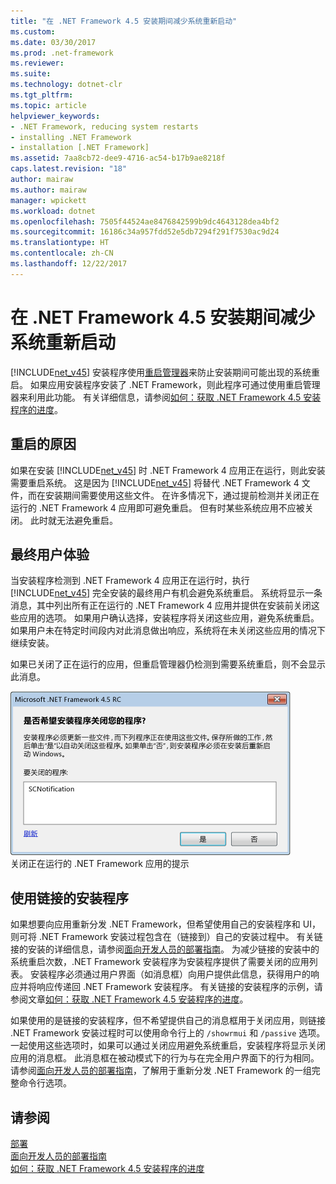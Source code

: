 ```yaml
---
title: "在 .NET Framework 4.5 安装期间减少系统重新启动"
ms.custom: 
ms.date: 03/30/2017
ms.prod: .net-framework
ms.reviewer: 
ms.suite: 
ms.technology: dotnet-clr
ms.tgt_pltfrm: 
ms.topic: article
helpviewer_keywords:
- .NET Framework, reducing system restarts
- installing .NET Framework
- installation [.NET Framework]
ms.assetid: 7aa8cb72-dee9-4716-ac54-b17b9ae8218f
caps.latest.revision: "18"
author: mairaw
ms.author: mairaw
manager: wpickett
ms.workload: dotnet
ms.openlocfilehash: 7505f44524ae8476842599b9dc4643128dea4bf2
ms.sourcegitcommit: 16186c34a957fdd52e5db7294f291f7530ac9d24
ms.translationtype: HT
ms.contentlocale: zh-CN
ms.lasthandoff: 12/22/2017
---
```

# <a name="reducing-system-restarts-during-net-framework-45-installations"></a>在 .NET Framework 4.5 安装期间减少系统重新启动
[!INCLUDE[net_v45](../../../includes/net-v45-md.md)] 安装程序使用[重启管理器](http://go.microsoft.com/fwlink/?LinkId=231425)来防止安装期间可能出现的系统重启。 如果应用安装程序安装了 .NET Framework，则此程序可通过使用重启管理器来利用此功能。 有关详细信息，请参阅[如何：获取 .NET Framework 4.5 安装程序的进度](../../../docs/framework/deployment/how-to-get-progress-from-the-dotnet-installer.md)。  
  
## <a name="reasons-for-a-restart"></a>重启的原因  
 如果在安装 [!INCLUDE[net_v45](../../../includes/net-v45-md.md)] 时 .NET Framework 4 应用正在运行，则此安装需要重启系统。 这是因为 [!INCLUDE[net_v45](../../../includes/net-v45-md.md)] 将替代 .NET Framework 4 文件，而在安装期间需要使用这些文件。 在许多情况下，通过提前检测并关闭正在运行的 .NET Framework 4 应用即可避免重启。 但有时某些系统应用不应被关闭。 此时就无法避免重启。  
  
## <a name="end-user-experience"></a>最终用户体验  
 当安装程序检测到 .NET Framework 4 应用正在运行时，执行 [!INCLUDE[net_v45](../../../includes/net-v45-md.md)] 完全安装的最终用户有机会避免系统重启。 系统将显示一条消息，其中列出所有正在运行的 .NET Framework 4 应用并提供在安装前关闭这些应用的选项。 如果用户确认选择，安装程序将关闭这些应用，避免系统重启。 如果用户未在特定时间段内对此消息做出响应，系统将在未关闭这些应用的情况下继续安装。  
  
 如果已关闭了正在运行的应用，但重启管理器仍检测到需要系统重启，则不会显示此消息。  
  
 ![“关闭应用程序”对话框](../../../docs/framework/deployment/media/closeapplicationdialog.png "CloseApplicationDialog")  
关闭正在运行的 .NET Framework 应用的提示  
  
## <a name="using-a-chained-installer"></a>使用链接的安装程序  
 如果想要向应用重新分发 .NET Framework，但希望使用自己的安装程序和 UI，则可将 .NET Framework 安装过程包含在（链接到）自己的安装过程中。 有关链接的安装的详细信息，请参阅[面向开发人员的部署指南](../../../docs/framework/deployment/deployment-guide-for-developers.md)。 为减少链接的安装中的系统重启次数，.NET Framework 安装程序为安装程序提供了需要关闭的应用列表。 安装程序必须通过用户界面（如消息框）向用户提供此信息，获得用户的响应并将响应传递回 .NET Framework 安装程序。 有关链接的安装程序的示例，请参阅文章[如何：获取 .NET Framework 4.5 安装程序的进度](../../../docs/framework/deployment/how-to-get-progress-from-the-dotnet-installer.md)。  
  
 如果使用的是链接的安装程序，但不希望提供自己的消息框用于关闭应用，则链接 .NET Framework 安装过程时可以使用命令行上的 `/showrmui` 和 `/passive` 选项。 一起使用这些选项时，如果可以通过关闭应用避免系统重启，安装程序将显示关闭应用的消息框。 此消息框在被动模式下的行为与在完全用户界面下的行为相同。 请参阅[面向开发人员的部署指南](../../../docs/framework/deployment/deployment-guide-for-developers.md)，了解用于重新分发 .NET Framework 的一组完整命令行选项。  
  
## <a name="see-also"></a>请参阅  
 [部署](../../../docs/framework/deployment/index.md)  
 [面向开发人员的部署指南](../../../docs/framework/deployment/deployment-guide-for-developers.md)  
 [如何：获取 .NET Framework 4.5 安装程序的进度](../../../docs/framework/deployment/how-to-get-progress-from-the-dotnet-installer.md)
